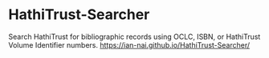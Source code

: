 # HathiTrust-Searcher
Search HathiTrust for bibliographic records using OCLC, ISBN, or HathiTrust Volume Identifier numbers.
https://ian-nai.github.io/HathiTrust-Searcher/
